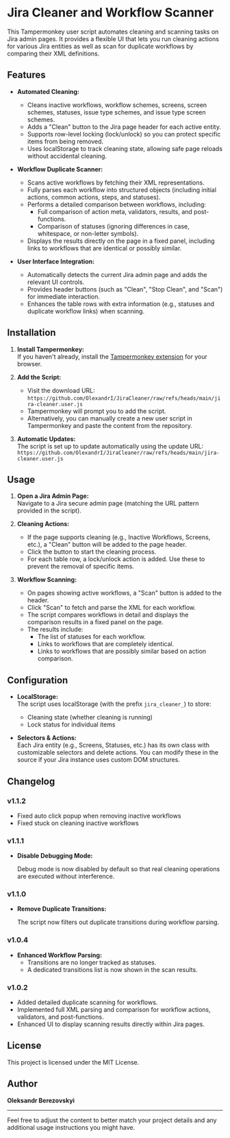 # Jira Cleaner and Workflow Scanner

This Tampermonkey user script automates cleaning and scanning tasks on Jira admin pages. It provides a flexible UI that lets you run cleaning actions for various Jira entities as well as scan for duplicate workflows by comparing their XML definitions.

## Features

- **Automated Cleaning:**  
  - Cleans inactive workflows, workflow schemes, screens, screen schemes, statuses, issue type schemes, and issue type screen schemes.
  - Adds a "Clean" button to the Jira page header for each active entity.
  - Supports row-level locking (lock/unlock) so you can protect specific items from being removed.
  - Uses localStorage to track cleaning state, allowing safe page reloads without accidental cleaning.

- **Workflow Duplicate Scanner:**  
  - Scans active workflows by fetching their XML representations.
  - Fully parses each workflow into structured objects (including initial actions, common actions, steps, and statuses).
  - Performs a detailed comparison between workflows, including:
    - Full comparison of action meta, validators, results, and post-functions.
    - Comparison of statuses (ignoring differences in case, whitespace, or non-letter symbols).
  - Displays the results directly on the page in a fixed panel, including links to workflows that are identical or possibly similar.

- **User Interface Integration:**  
  - Automatically detects the current Jira admin page and adds the relevant UI controls.
  - Provides header buttons (such as "Clean", "Stop Clean", and "Scan") for immediate interaction.
  - Enhances the table rows with extra information (e.g., statuses and duplicate workflow links) when scanning.

## Installation

1. **Install Tampermonkey:**  
   If you haven't already, install the [Tampermonkey extension](https://www.tampermonkey.net/) for your browser.

2. **Add the Script:**  
   - Visit the download URL:  
     `https://github.com/OlexandrI/JiraCleaner/raw/refs/heads/main/jira-cleaner.user.js`  
   - Tampermonkey will prompt you to add the script.
   - Alternatively, you can manually create a new user script in Tampermonkey and paste the content from the repository.

3. **Automatic Updates:**  
   The script is set up to update automatically using the update URL:
   `https://github.com/OlexandrI/JiraCleaner/raw/refs/heads/main/jira-cleaner.user.js`

## Usage

1. **Open a Jira Admin Page:**  
   Navigate to a Jira secure admin page (matching the URL pattern provided in the script).

2. **Cleaning Actions:**  
   - If the page supports cleaning (e.g., Inactive Workflows, Screens, etc.), a "Clean" button will be added to the page header.
   - Click the button to start the cleaning process.
   - For each table row, a lock/unlock action is added. Use these to prevent the removal of specific items.

3. **Workflow Scanning:**  
   - On pages showing active workflows, a "Scan" button is added to the header.
   - Click "Scan" to fetch and parse the XML for each workflow.
   - The script compares workflows in detail and displays the comparison results in a fixed panel on the page.
   - The results include:
     - The list of statuses for each workflow.
     - Links to workflows that are completely identical.
     - Links to workflows that are possibly similar based on action comparison.

## Configuration

- **LocalStorage:**  
  The script uses localStorage (with the prefix `jira_cleaner_`) to store:
  - Cleaning state (whether cleaning is running)
  - Lock status for individual items

- **Selectors & Actions:**  
  Each Jira entity (e.g., Screens, Statuses, etc.) has its own class with customizable selectors and delete actions. You can modify these in the source if your Jira instance uses custom DOM structures.

## Changelog

### v1.1.2

- Fixed auto click popup when removing inactive workflows
- Fixed stuck on cleaning inactive workflows

### v1.1.1

- **Disable Debugging Mode:**  

  Debug mode is now disabled by default so that real cleaning operations are executed without interference.

### v1.1.0

- **Remove Duplicate Transitions:**  

  The script now filters out duplicate transitions during workflow parsing.

### v1.0.4

- **Enhanced Workflow Parsing:**  
  - Transitions are no longer tracked as statuses.
  - A dedicated transitions list is now shown in the scan results.

### v1.0.2

- Added detailed duplicate scanning for workflows.
- Implemented full XML parsing and comparison for workflow actions, validators, and post-functions.
- Enhanced UI to display scanning results directly within Jira pages.

## License

This project is licensed under the MIT License.

## Author

**Oleksandr Berezovskyi**

---

Feel free to adjust the content to better match your project details and any additional usage instructions you might have.
